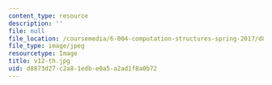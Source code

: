 ```yaml
---
content_type: resource
description: ''
file: null
file_location: /coursemedia/6-004-computation-structures-spring-2017/d8873d27c2a81edbe0a5a2ad1f8a0b72_v12-th.jpg
file_type: image/jpeg
resourcetype: Image
title: v12-th.jpg
uid: d8873d27-c2a8-1edb-e0a5-a2ad1f8a0b72
---
```

